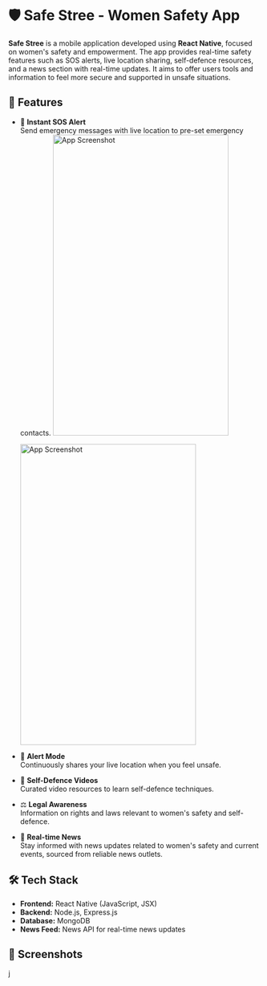 # 🛡️ Safe Stree - Women Safety App

**Safe Stree** is a mobile application developed using **React Native**, focused on women's safety and empowerment. The app provides real-time safety features such as SOS alerts, live location sharing, self-defence resources, and a news section with real-time updates. It aims to offer users tools and information to feel more secure and supported in unsafe situations.

## 🚀 Features

- 🚨 **Instant SOS Alert**  
  Send emergency messages with live location to pre-set emergency contacts.
  <img src="https://github.com/user-attachments/assets/fb16436c-1516-40c9-a5f2-e98e974e9c01" alt="App Screenshot" width="350" height="600" />

   <img src="https://github.com/user-attachments/assets/efc4c3e6-5ea4-4746-bb65-59c2d1806d18" alt="App Screenshot" width="350" height="600" />




- 🔴 **Alert Mode**  
  Continuously shares your live location when you feel unsafe.

- 🎥 **Self-Defence Videos**  
  Curated video resources to learn self-defence techniques.

- ⚖️ **Legal Awareness**  
  Information on rights and laws relevant to women's safety and self-defence.

- 📰 **Real-time News**  
  Stay informed with news updates related to women's safety and current events, sourced from reliable news outlets.

## 🛠️ Tech Stack

- **Frontend:** React Native (JavaScript, JSX)
- **Backend:** Node.js, Express.js
- **Database:** MongoDB
- **News Feed:** News API for real-time news updates

## 📸 Screenshots

j




